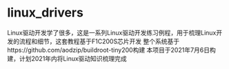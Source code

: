 # linux_drivers
Linux驱动开发学了很多，这是一系列Linux驱动开发练习例程，用于梳理Linux开发的流程和细节，这套教程基于F1C200S芯片开发
整个系统基于https://github.com/aodzip/buildroot-tiny200构建
本项目于2021年7月6日构建，计划2021年内将Linux驱动知识梳理完成
